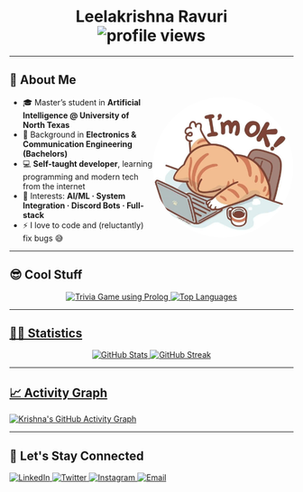 <h1 align="center">
  <b><a href="https://krishnar.xyz" target="_blank" style="text-decoration: none; color: inherit;">Leelakrishna Ravuri</a></b>
  <br>
  <img src="https://komarev.com/ghpvc/?username=LeelaKrishna-R&color=c58545&style=plastic" alt="profile views">
</h1>

---

## 👋 About Me
<p align="left">
  <img align="right" src="https://github.com/LeelaKrishna-R/LeelaKrishna-R/blob/master/catImg.png" alt="Profile Image" width="250" style="border-radius: 50%;"/>
  
- 🎓 Master’s student in **Artificial Intelligence @ University of North Texas**  
- 🔌 Background in **Electronics & Communication Engineering (Bachelors)**  
- 💻 **Self-taught developer**, learning programming and modern tech from the internet  
- 🤖 Interests: **AI/ML · System Integration · Discord Bots · Full-stack**  
- ⚡ I love to code and (reluctantly) fix bugs 😅  
</p>

---

## 😎 Cool Stuff

<p align="center">
  <a href="https://github.com/LeelaKrishna-R/Dynamic-Trivia-Content-Generation" target="_blank">
    <img height="150" src="https://github-readme-stats.vercel.app/api/pin/?username=LeelaKrishna-R&repo=Dynamic-Trivia-Content-Generation&theme=gruvbox&hide_border=true&hide=issues&bg_color=282828" alt="Trivia Game using Prolog" />
  <img height="150" src="https://github-readme-stats.vercel.app/api/top-langs/?username=LeelaKrishna-R&layout=compact&hide_border=true&theme=gruvbox&bg_color=282828&langs_count=6&hide=jupyter%20notebook,tex,css,php" alt="Top Languages" />
</p>

---

## 🧑‍💻 Statistics

<p align="center">
  <!-- Overall GitHub stats (left) -->
  <img height="150" src="https://github-readme-stats.vercel.app/api?username=LeelaKrishna-R&show_icons=true&count_private=true&theme=gruvbox&hide_border=true&hide=issues,contribs&bg_color=282828" alt="GitHub Stats" />
  <!-- Streak stats (right) -->
  <img height="150" src="https://github-readme-streak-stats.herokuapp.com?user=LeelaKrishna-R&theme=gruvbox&hide_border=true&background=282828" alt="GitHub Streak" />
</p>

---

## 📈 Activity Graph

[![Krishna's GitHub Activity Graph](https://github-readme-activity-graph.vercel.app/graph?username=LeelaKrishna-R&theme=gruvbox&bg_color=282828&hide_border=true&line=d1a01f&point=c58545)](https://github.com/LeelaKrishna-R)

---

## 🔗 Let's Stay Connected
<p align="left">
  <a href="https://www.linkedin.com/in/leelakrishnaravuri/" title="LinkedIn">
    <img alt="LinkedIn" src="https://img.icons8.com/fluent/48/000000/linkedin.png"/>
  </a>
  <a href="https://twitter.com/leelakr90136330" title="Twitter">
    <img alt="Twitter" src="https://img.icons8.com/fluent/48/000000/twitter.png"/>
  </a>
  <a href="https://www.instagram.com/waitngforyoueversince/" title="Instagram">
    <img alt="Instagram" src="https://img.icons8.com/fluent/48/000000/instagram-new.png"/>
  </a>
  <a href="mailto:email@krishnar.xyz" title="Email">
    <img alt="Email" src="https://img.icons8.com/?id=37246&format=png"/>
  </a>
</p>
